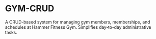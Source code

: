 # GYM-CRUD
A CRUD-based system for managing gym members, memberships, and schedules at Hammer Fitness Gym. Simplifies day-to-day administrative tasks.
